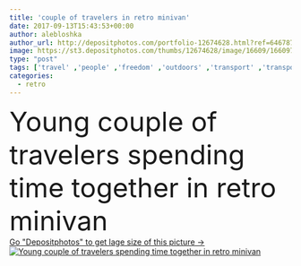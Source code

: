 ```yaml
---
title: 'couple of travelers in retro minivan'
date: 2017-09-13T15:43:53+00:00
author: alebloshka
author_url: http://depositphotos.com/portfolio-12674628.html?ref=64678756
image: https://st3.depositphotos.com/thumbs/12674628/image/16609/166097372/api_thumb_450.jpg?forcejpeg=true
type: "post"
tags: ['travel' ,'people' ,'freedom' ,'outdoors' ,'transport' ,'transportation' ,'friendship' ,'car' ,'couple' ,'lifestyle' ,'together' ,'togetherness' ,'friends' ,'trendy' ,'tourism' ,'vacation' ,'journey' ,'old fashioned' ,'closeness' ,'traveling' ,'relationship' ,'boyfriend' ,'girlfriend' ,'travelers' ,'Wandern' ,'campervan' ,'young adult' ,'Youth Culture' ,'Retro Revival' ,'spend time' ,'Road Trip' ,'Retro Styled' ,'caucasian woman' ,'Caucasian Man' ,'Weekend Activity' ,'van vehicle' ,'vintage van' ,'retro minivan' ]
categories: 
  - retro
---
```

<div aling="center">
            <font size="60"> Young couple of travelers spending time together in retro minivan</font>   
</div>
<div>
    <a href='https://depositphotos.com/166097372/stock-photo-couple-of-travelers-in-retro.html?ref=64678756' target=_blank > Go "Depositphotos" to get lage size of this picture ->
        <img href='https://depositphotos.com/166097372/stock-photo-couple-of-travelers-in-retro.html?ref=64678756' src='https://st3.depositphotos.com/12674628/16609/i/950/depositphotos_166097372-stock-photo-couple-of-travelers-in-retro.jpg?forcejpeg=true' alt='Young couple of travelers spending time together in retro minivan' >
    </a>
</div>
